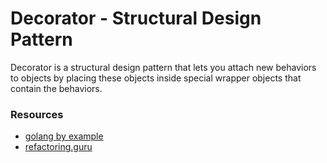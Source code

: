 # Decorator - Structural Design Pattern

Decorator is a structural design pattern that lets you attach new behaviors to objects by placing these objects inside special wrapper objects that contain the behaviors.

### Resources
- [golang by example](https://golangbyexample.com/decorator-pattern-golang)
- [refactoring.guru](https://refactoring.guru/design-patterns/decorator)
